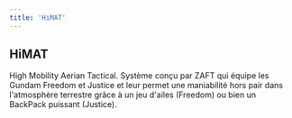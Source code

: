```yaml
---
title: 'HiMAT'
---
```


HiMAT
-----

High Mobility Aerian Tactical. Système conçu par ZAFT qui équipe les Gundam Freedom et Justice et leur permet une maniabilité hors pair dans l'atmosphère terrestre grâce à un jeu d'ailes (Freedom) ou bien un BackPack puissant (Justice).

